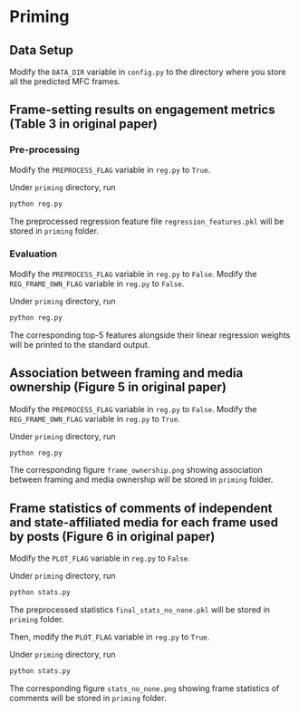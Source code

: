 # Priming

## Data Setup
Modify the `DATA_DIR` variable in `config.py` to the directory where you store all the predicted MFC frames.

## Frame-setting results on engagement metrics (Table 3 in original paper)

### Pre-processing
Modify the `PREPROCESS_FLAG` variable in `reg.py` to `True`.

Under `priming` directory, run
```bash
python reg.py
```

The preprocessed regression feature file `regression_features.pkl` will be stored in `priming` folder.

### Evaluation
Modify the `PREPROCESS_FLAG` variable in `reg.py` to `False`.
Modify the `REG_FRAME_OWN_FLAG` variable in `reg.py` to `False`.

Under `priming` directory, run
```bash
python reg.py
```

The corresponding top-5 features alongside their linear regression weights will be printed to the standard output.


## Association between framing and media ownership (Figure 5 in original paper)
Modify the `PREPROCESS_FLAG` variable in `reg.py` to `False`.
Modify the `REG_FRAME_OWN_FLAG` variable in `reg.py` to `True`.

Under `priming` directory, run
```bash
python reg.py
```

The corresponding figure `frame_ownership.png` showing association between framing and media ownership will be stored in `priming` folder.

## Frame statistics of comments of independent and state-affiliated media for each frame used by posts (Figure 6 in original paper)
Modify the `PLOT_FLAG` variable in `reg.py` to `False`.

Under `priming` directory, run
```bash
python stats.py
```

The preprocessed statistics `final_stats_no_none.pkl` will be stored in `priming` folder.

Then, modify the `PLOT_FLAG` variable in `reg.py` to `True`.

Under `priming` directory, run
```bash
python stats.py
```

The corresponding figure `stats_no_none.png` showing frame statistics of comments will be stored in `priming` folder.


